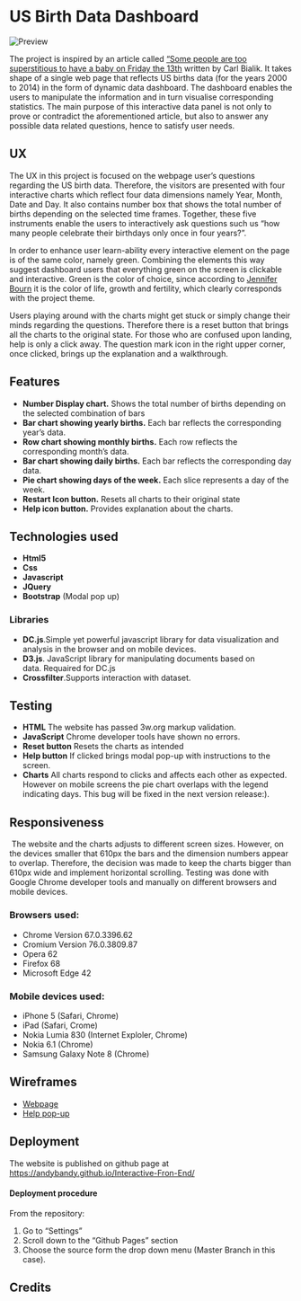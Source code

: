 # US Birth Data Dashboard
![Preview](images/a.png)

The project is inspired by an article called [“Some people are too superstitious to have a baby on Friday the 13th](https://fivethirtyeight.com/features/some-people-are-too-superstitious-to-have-a-baby-on-friday-the-13th/) written by Carl Bialik. It takes shape of a single web page that reflects US births data (for the years 2000 to 2014) in the form of dynamic data dashboard. The dashboard enables the users to manipulate the information and in turn visualise corresponding statistics. The main purpose of this interactive data panel is not only to prove or contradict the aforementioned article, but also to answer any possible data related questions, hence to satisfy user needs. 

## UX
The UX in this project is focused on the webpage user’s questions regarding the US birth data. Therefore, the visitors are presented with four interactive charts which reflect four data dimensions namely Year, Month, Date and Day. It also contains number box that shows the total number of births depending on the selected time frames. Together, these five instruments enable the users to interactively ask questions such us “how many people celebrate their birthdays only once in four years?”.

In order to enhance user learn-ability every interactive element on the page is of the same color, namely green. Combining the elements this way suggest dashboard users that everything green on the screen is clickable and interactive. Green is the color of choice, since according to [Jennifer Bourn](https://www.bourncreative.com/meaning-of-the-color-green/) it is the color of life, growth and fertility, which clearly corresponds with the project theme.  

Users playing around with the charts might get stuck or simply change their minds regarding the questions. Therefore there is a reset button that brings all the charts to the original state. For those who are confused upon landing, help is only a click away. The question mark icon in the right upper corner, once clicked, brings up the explanation and a walkthrough.

## Features
* **Number Display chart.** Shows the total number of births depending on the selected combination of bars
* **Bar chart showing yearly births.** Each bar reflects the corresponding year’s data.
* **Row chart showing monthly births.** Each row reflects the corresponding month’s data.
* **Bar chart showing daily births.**  Each bar reflects  the corresponding day data.
* **Pie chart showing days of the week.** Each slice represents a day of the week.
* **Restart Icon button.** Resets all charts to their original state
* **Help icon button.** Provides explanation about the charts.

## Technologies used
* **Html5**
* **Css**
* **Javascript**
* **JQuery**
* **Bootstrap** (Modal pop up)

### Libraries
* **DC.js**.Simple yet powerful javascript library for data visualization and analysis in the browser and on mobile devices.
* **D3.js**. JavaScript library for manipulating documents based on data. Requaired for DC.js
* **Crossfilter**.Supports interaction with dataset. 

## Testing
* **HTML** The website has passed 3w.org markup validation.
* **JavaScript** Chrome developer tools have shown no errors.
* **Reset button** Resets the charts as intended
* **Help button** If clicked brings modal pop-up with instructions to the screen.
* **Charts** All charts respond to clicks and affects each other as expected. However on mobile screens the pie chart overlaps with the legend indicating days. This bug will be fixed in the next version release:).

## Responsiveness
 The website and the charts adjusts to different screen sizes. However, on the devices smaller that 610px the bars and the dimension numbers appear to overlap. Therefore, the decision was made to keep the charts bigger than 610px wide and implement horizontal scrolling.
Testing was done with Google Chrome developer tools and manually on different browsers and mobile devices.
### Browsers used:
* Chrome Version 67.0.3396.62
* Cromium Version 76.0.3809.87
* Opera 62
* Firefox 68
* Microsoft Edge 42
### Mobile devices used:
* iPhone 5 (Safari, Chrome)
* iPad (Safari, Crome)
* Nokia Lumia 830 (Internet Exploler, Chrome)
* Nokia 6.1 (Chrome)
* Samsung Galaxy Note 8 (Chrome)

## Wireframes 

* [Webpage](https://ibb.co/g30zC9g)
* [Help pop-up](https://ibb.co/jhGzB7C)
 ## Deployment
The website is published on github page at  https://andybandy.github.io/Interactive-Fron-End/

#### Deployment procedure
 From the repository:
1. Go to “Settings”
2. Scroll down to the “Github Pages” section
3. Choose the source form the drop down menu (Master Branch in this case).

## Credits


